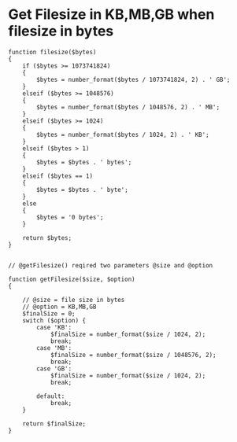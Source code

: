 # Get Filesize in KB,MB,GB when filesize in bytes

>
    function filesize($bytes)
    {
        if ($bytes >= 1073741824)
        {
            $bytes = number_format($bytes / 1073741824, 2) . ' GB';
        }
        elseif ($bytes >= 1048576)
        {
            $bytes = number_format($bytes / 1048576, 2) . ' MB';
        }
        elseif ($bytes >= 1024)
        {
            $bytes = number_format($bytes / 1024, 2) . ' KB';
        }
        elseif ($bytes > 1)
        {
            $bytes = $bytes . ' bytes';
        }
        elseif ($bytes == 1)
        {
            $bytes = $bytes . ' byte';
        }
        else
        {
            $bytes = '0 bytes';
        }

        return $bytes;
    }


    // @getFilesize() reqired two parameters @size and @option

	function getFilesize($size, $option)
	{
		
		// @size = file size in bytes
		// @option = KB,MB,GB
		$finalSize = 0;
		switch ($option) {
			case 'KB':
				$finalSize = number_format($size / 1024, 2);
				break;
			case 'MB':
				$finalSize = number_format($size / 1048576, 2);
				break;
			case 'GB':
				$finalSize = number_format($size / 1024, 2);
				break;
			
			default:
				break;
		}

		return $finalSize;
	}
